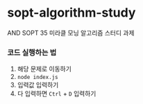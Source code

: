 # sopt-algorithm-study

AND SOPT 35 미라클 모닝 알고리즘 스터디 과제

### 코드 실행하는 법

1.  해당 문제로 이동하기
2.  `node index.js`
3.  입력값 입력하기
4.  다 입력하면 `Ctrl` + `D` 입력하기
